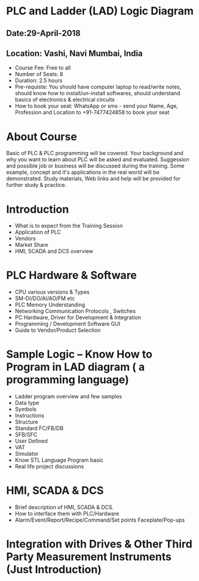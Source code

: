# PLC and Ladder (LAD) Logic Diagram
## Date:29-April-2018
## Location: Vashi, Navi Mumbai, India

* Course Fee: Free to all
* Number of Seats: 8 
* Duration: 2.5 hours
* Pre-requiste: You should have computer laptop to read/write notes, should know how to install/un-install softwares, should understand                 basics of electronics & electrical circuits
* How to book your seat: WhatsApp or sms - send your Name, Age, Profession and Location to +91-7477424858 to book your seat

# About Course

Basic of PLC & PLC programming will be covered. Your background and why you want to learn about PLC will be asked and evaluated. Suggession and possible job or business will be discussed during the training. Some example, concept and it's applications in the real world will be demonstrated. Study materials, Web links and help will be provided for further study & practice.

# Introduction

*	What is to expect from the Training Session        
*	Application of PLC
*	Vendors
*	Market Share
*	HMI, SCADA and DCS overview

# PLC Hardware & Software

* CPU various versions & Types
*	SM-DI/DO/AI/AO/FM etc
*	PLC Memory Understanding
*	Networking Communication Protocols , Switches
*	PC Hardware, Driver for Development & Integration
*	Programming / Development Software GUI
*	Guide to Vendor/Product Selection

# Sample Logic – Know How to Program in LAD diagram ( a programming language)

  - Ladder program overview and few samples
  - Data type
  -	Symbols
  -	Instructions
  -	Structure
  -	Standard FC/FB/DB
  -	SFB/SFC
  -	User Defined
  -	VAT
  -	Simulator
  -	Know STL Language Program basic
  - Real life project discussions
  
# HMI, SCADA & DCS 

-	Brief description of HMI, SCADA & DCS.
-	How to interface them with PLC/Hardware
-	Alarm/Event/Report/Recipe/Command/Set points Faceplate/Pop-ups

# Integration with Drives & Other Third Party Measurement Instruments (Just Introduction)
